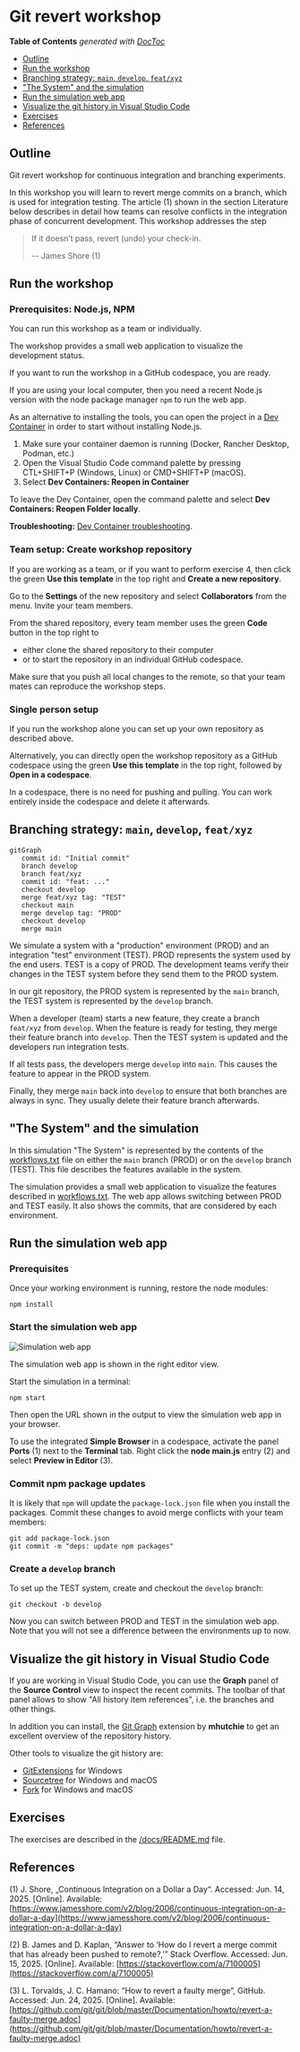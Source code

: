 # Git revert workshop

<!-- To update the table of contents, run `doctoc` in the terminal: `doctoc --maxlevel 2 README.md` -->
<!-- START doctoc generated TOC please keep comment here to allow auto update -->
<!-- DON'T EDIT THIS SECTION, INSTEAD RE-RUN doctoc TO UPDATE -->
**Table of Contents**  *generated with [DocToc](https://github.com/thlorenz/doctoc)*

- [Outline](#outline)
- [Run the workshop](#run-the-workshop)
- [Branching strategy: `main`, `develop`, `feat/xyz`](#branching-strategy-main-develop-featxyz)
- ["The System" and the simulation](#the-system-and-the-simulation)
- [Run the simulation web app](#run-the-simulation-web-app)
- [Visualize the git history in Visual Studio Code](#visualize-the-git-history-in-visual-studio-code)
- [Exercises](#exercises)
- [References](#references)

<!-- END doctoc generated TOC please keep comment here to allow auto update -->

## Outline

Git revert workshop for continuous integration and branching experiments.

In this workshop you will learn to revert merge commits on a branch, which is
used for integration testing. The article (1) shown in the section Literature
below describes in detail how teams can resolve conflicts in the integration
phase of concurrent development. This workshop addresses the step

> If it doesn’t pass, revert (undo) your check-in.
>
> -- James Shore (1)

## Run the workshop

### Prerequisites: Node.js, NPM

You can run this workshop as a team or individually.

The workshop provides a small web application to visualize the development
status.

If you want to run the workshop in a GitHub codespace, you are ready.

If you are using your local computer, then you need a recent Node.js version
with the node package manager `npm` to run the web app.

As an alternative to installing the tools, you can open the project in a
[Dev Container](https://code.visualstudio.com/docs/devcontainers/containers#_quick-start-open-an-existing-folder-in-a-container)
in order to start without installing Node.js.

1. Make sure your container daemon is running (Docker, Rancher Desktop, Podman,
   etc.)
2. Open the Visual Studio Code command palette by pressing CTL+SHIFT+P (Windows,
   Linux) or CMD+SHIFT+P (macOS).
3. Select **Dev Containers: Reopen in Container**

To leave the Dev Container, open the command palette and select
**Dev Containers: Reopen Folder locally**.

**Troubleshooting:** [Dev Container troubleshooting](./docs/dev-container-troubleshooting.md).

### Team setup: Create workshop repository

If you are working as a team, or if you want to perform exercise 4, then click
the green **Use this template** in the top right and
**Create a new repository**.

Go to the **Settings** of the new repository and select **Collaborators** from
the menu. Invite your team members.

From the shared repository, every team member uses the green **Code** button
in the top right to

- either clone the shared repository to their computer
- or to start the repository in an individual GitHub codespace.

Make sure that you push all local changes to the remote, so that your team
mates can reproduce the workshop steps.

### Single person setup

If you run the workshop alone you can set up your own repository as described
above.

Alternatively, you can directly open the workshop repository as a GitHub
codespace using the green **Use this template** in the top right, followed by
**Open in a codespace**.

In a codespace, there is no need for pushing and pulling. You can work entirely
inside the codespace and delete it afterwards.

## Branching strategy: `main`, `develop`, `feat/xyz`

```mermaid
gitGraph
   commit id: "Initial commit"
   branch develop
   branch feat/xyz
   commit id: "feat: ..."
   checkout develop
   merge feat/xyz tag: "TEST"
   checkout main
   merge develop tag: "PROD"
   checkout develop
   merge main
```

We simulate a system with a "production" environment (PROD) and an
integration "test" environment (TEST). PROD represents the system used by the
end users. TEST is a copy of PROD. The development teams verify their changes
in the TEST system before they send them to the PROD system.

In our git repository, the PROD system is represented by the `main` branch,
the TEST system is represented by the `develop` branch.

When a developer (team) starts a new feature, they create a branch `feat/xyz`
from `develop`. When the feature is ready for testing, they merge their
feature branch into `develop`. Then the TEST system is updated and the
developers run integration tests.

If all tests pass, the developers merge `develop` into `main`. This causes the
feature to appear in the PROD system.

Finally, they merge `main` back into `develop` to ensure that both branches
are always in sync. They usually delete their feature branch afterwards.

## "The System" and the simulation

In this simulation "The System" is represented by the contents of the
[workflows.txt](./workflows.txt) file on either the `main` branch (PROD) or
on the `develop` branch (TEST). This file describes the features available
in the system.

The simulation provides a small web application to visualize the features
described in [workflows.txt](./workflows.txt). The web app allows switching
between PROD and TEST easily. It also shows the commits, that are considered
by each environment.

## Run the simulation web app

### Prerequisites

Once your working environment is running, restore the node modules:

```shell
npm install
```

### Start the simulation web app

![Simulation web app](./docs/codespace.png)

The simulation web app is shown in the right editor view.

Start the simulation in a terminal:

```shell
npm start
```

Then open the URL shown in the output to view the simulation web app in your
browser.

To use the integrated **Simple Browser** in a codespace, activate the panel
**Ports** (1) next to the **Terminal** tab. Right click the **node main.js**
entry (2) and select **Preview in Editor** (3).

### Commit npm package updates

It is likely that `npm` will update the `package-lock.json` file when you
install the packages. Commit these changes to avoid merge conflicts with your
team members:

```shell
git add package-lock.json
git commit -m "deps: update npm packages"
```

### Create a `develop` branch

To set up the TEST system, create and checkout the `develop` branch:

```shell
git checkout -b develop
```

Now you can switch between PROD and TEST in the simulation web app.
Note that you will not see a difference between the environments up to now.

## Visualize the git history in Visual Studio Code

If you are working in Visual Studio Code, you can use the **Graph** panel of
the **Source Control** view to inspect the recent commits. The toolbar of that
panel allows to show "All history item references", i.e. the branches and
other things.

In addition you can install, the
[Git Graph](https://marketplace.visualstudio.com/items?itemName=mhutchie.git-graph)
extension by **mhutchie** to get an excellent overview of the repository history.

Other tools to visualize the git history are:

- [GitExtensions](https://gitextensions.github.io/) for Windows
- [Sourcetree](https://www.sourcetreeapp.com/) for Windows and macOS
- [Fork](https://git-fork.com/) for Windows and macOS

## Exercises

The exercises are described in the [/docs/README.md](./docs/README.md) file.

## References

(1) J. Shore, „Continuous Integration on a Dollar a Day“. Accessed: Jun. 14, 2025. [Online]. Available: [https://www.jamesshore.com/v2/blog/2006/continuous-integration-on-a-dollar-a-day](https://www.jamesshore.com/v2/blog/2006/continuous-integration-on-a-dollar-a-day)

(2) B. James and D. Kaplan, “Answer to ‘How do I revert a merge commit that has already been pushed to remote?,’” Stack Overflow. Accessed: Jun. 15, 2025. [Online]. Available: [https://stackoverflow.com/a/7100005](https://stackoverflow.com/a/7100005)

(3) L. Torvalds, J. C. Hamano: “How to revert a faulty merge”, GitHub. Accessed: Jun. 24, 2025. [Online]. Available: [https://github.com/git/git/blob/master/Documentation/howto/revert-a-faulty-merge.adoc](https://github.com/git/git/blob/master/Documentation/howto/revert-a-faulty-merge.adoc)